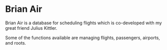 # Brian Air
Brian Air is a database for scheduling flights which is co-developed with my great friend Julius Kittler.

Some of the functions available are managing flights, passengers, airports, and roots.
